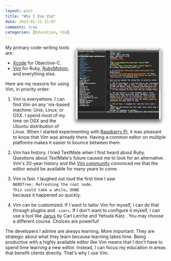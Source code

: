 ```yaml
---
layout: post
title: "Why I Use Vim"
date: 2013-01-12 11:07
comments: true
categories: [Education, Vim]
---
```

<img src="/images/vim-osx.png" width="300" height="257" alt="Vim on OSX" title="Vim on OSX" align="right"/>
My primary code-writing tools are:

* [Xcode](https://developer.apple.com/xcode/) for Objective-C.
* [Vim](https://en.wikipedia.org/wiki/Vim_(text_editor)) for Ruby, [RubyMotion](/blog/2012/10/29/building-ios-apps-with-ruby-motion/), and everything else.

Here are my reasons for using Vim, in priority order: 

<!--more-->

1. Vim is everywhere. I can find Vim on any &#39;nix-based machine: Unix, Linux, or OSX. I spend most of my time on OSX and the Ubuntu distribution of Linux. When I started experimenting with [Raspberry Pi](/blog/2012/12/03/ruby-on-raspberry-pi/), it was pleasant to know that Vim was already there. Having a common editor on multiple platforms makes it easier to bounce between them.

2. Vim has history. I tried TextMate when I first heard about Ruby. Questions about TextMate's future caused me to look for an alternative. Vim's 20-year history and the [Vim community](http://www.vim.org/community.php) convinced me that the editor would be available for many years to come.

3. Vim is fast. I laughed out loud the first time I saw<br/>
`NERDTree: Refreshing the root node.`<br/>
`This could take a while… DONE`<br/>
because it happened so quickly.

4. Vim can be customized. If I want to tailor Vim for myself, I can do that through plugins and `.vimrc`. If I don't want to configure it myself, I can use a tool like [Janus](https://github.com/carlhuda/janus) by Carl Lerche and Yehuda Katz . You may choose a different course. Choices are powerful!

The developers I admire are always learning. More important: They are strategic about what they learn because learning takes time. Being productive with a highly available editor like Vim means that I don't have to spend time learning a new editor. Instead, I can focus my education in areas that benefit clients directly. That's why I use Vim.

